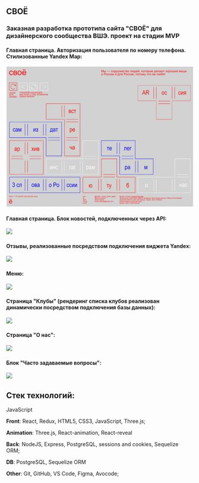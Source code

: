 ## СВОЁ

### Заказная разработка прототипа сайта "СВОЁ" для дизайнерского сообщества ВШЭ. проект на стадии MVP

#### Главная страница. Авторизация пользователя по номеру телефона. Стилизованные Yandex Map:
![](/screens/mainpage.png)

####  Главная страница. Блок новостей, подключенных через API:
![](/screenshots/news.png)

#### Отзывы, реализованные посредством подключения виджета Yandex:
![](/screenshots/reviews.png)

#### Меню:
![](/screenshots/menu.png)

#### Страница "Клубы" (рендеринг списка клубов реализован динамически посредством подключения базы данных):
![](/screenshots/clubs.png)

#### Страница "О нас":
![](/screenshots/about.png)

#### Блок "Часто задаваемые вопросы":
![](/screenshots/faq.png)

## Стек технологий:
JavaScript

**Front**: React, Redux, HTML5, CSS3, JavaScript, Three.js;

**Animation**: Three.js, React-animation, React-reveal

**Back**: NodeJS, Express, PostgreSQL, sessions and cookies, Sequelize ORM;

**DB**: PostgreSQL, Sequelize ORM

**Other**: Git, GitHub, VS Code, Figma, Avocode;




